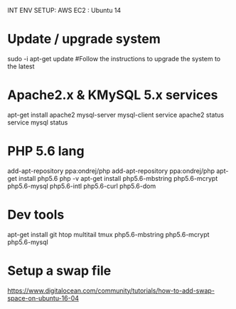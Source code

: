 INT ENV SETUP:
AWS EC2 : Ubuntu 14

# Update / upgrade system
sudo -i
apt-get update #Follow the instructions to upgrade the system to the latest

# Apache2.x & KMySQL 5.x services
apt-get install apache2 mysql-server mysql-client
service apache2 status
service mysql status

# PHP 5.6 lang
add-apt-repository ppa:ondrej/php
add-apt-repository ppa:ondrej/php
apt-get install php5.6
php -v
apt-get install php5.6-mbstring php5.6-mcrypt php5.6-mysql php5.6-intl php5.6-curl php5.6-dom

# Dev tools
apt-get install git htop multitail tmux php5.6-mbstring php5.6-mcrypt php5.6-mysql

# Setup a swap file
https://www.digitalocean.com/community/tutorials/how-to-add-swap-space-on-ubuntu-16-04

